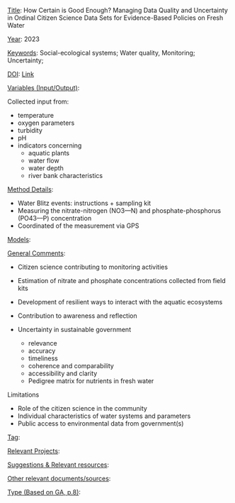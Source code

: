 <ins>Title</ins>: How Certain is Good Enough? Managing Data Quality and Uncertainty in Ordinal Citizen Science Data Sets for Evidence-Based Policies on Fresh Water

<ins>Year</ins>: 2023

<ins>Keywords</ins>: Social-ecological systems; Water quality, Monitoring; Uncertainty; 

<ins>DOI</ins>: [Link](https://doi.org/10.5334/cstp.592)

<ins>Variables (Input/Output)</ins>: 

Collected input from:
* temperature
* oxygen parameters
* turbidity
* pH
* indicators concerning
	- aquatic plants 
	- water flow
	- water depth
	- river bank characteristics

<ins>Method Details</ins>: 

* Water Blitz events: instructions + sampling kit
* Measuring the nitrate-nitrogen (NO3––N) and phosphate-phosphorus (PO43––P) concentration
* Coordinated of the measurement via GPS

<ins>Models</ins>:

<ins>General Comments</ins>: 

* Citizen science contributing to monitoring activities
* Estimation of nitrate and phosphate concentrations collected from field kits
* Development of resilient ways to interact with the aquatic ecosystems
* Contribution to awareness and reflection

* Uncertainty in sustainable government
	- relevance
	- accuracy
	- timeliness
	- coherence and comparability
	- accessibility and clarity
	- Pedigree matrix for nutrients in fresh water

Limitations
* Role of the citizen science in the community
* Individual characteristics of water systems and parameters
* Public access to environmental data from government(s)

<ins>Tag</ins>: 

<ins>Relevant Projects</ins>: 

<ins>Suggestions \& Relevant resources</ins>: 

<ins>Other relevant documents/sources</ins>: 

<ins>Type (Based on GA, p.8)</ins>: 
